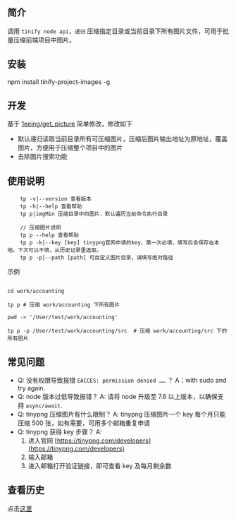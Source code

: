 ## 简介

调用 `tinify node api`，`递归` 压缩指定目录或当前目录下所有图片文件，可用于批量压缩前端项目中图片。

## 安装

npm install tinify-project-images -g

## 开发

基于 [1eeing/get_picture](https://github.com/1eeing/get_picture) 简单修改，修改如下

- 默认递归读取当前目录所有可压缩图片，压缩后图片输出地址为原地址，覆盖图片，方便用于压缩整个项目中的图片
- 去除图片搜索功能

## 使用说明

```
    tp -v|--version 查看版本
    tp -h|--help 查看帮助
    tp p|imgMin 压缩目录中的图片，默认遍历当前命令执行目录

    // 压缩图片说明
    tp p --help 查看帮助
    tp p -k|--key [key] tinypng官网申请的key，第一次必填，填写后会保存在本地。下次可以不填，从历史记录里选取。
    tp p -p|--path [path] 可自定义图片目录，请填写绝对路径
```

示例

```shell

cd work/accounting

tp p # 压缩 work/accounting 下所有图片

pwd -> '/User/test/work/accounting'

tp p -p /User/test/work/accounting/src  # 压缩 work/accounting/src 下的所有图片

```

## 常见问题

- Q: 没有权限导致报错 `EACCES: permission denied ……` ？
  A：with sudo and try again.
- Q: node 版本过低导致报错？
  A: 请将 node 升级至 7.6 以上版本，以确保支持 `async/await`.
- Q: tinypng 压缩图片有什么限制？
  A: tinypng 压缩图片一个 key 每个月只能压缩 500 张，如有需要，可用多个邮箱重复申请
- Q: tinypng 获得 key 步骤？
  A:
  1. 进入官网 [https://tinypng.com/developers](https://tinypng.com/developers)
  2. 输入邮箱
  3. 进入邮箱打开验证链接，即可查看 key 及每月剩余数

## 查看历史

点击[这里](https://github.com/1eeing/get_picture/blob/master/history.md)
